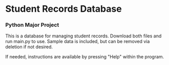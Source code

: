 # Student Records Database
### Python Major Project

This is a database for managing student records. Download both files and run main.py to use. 
Sample data is included, but can be removed via deletion if not desired.

If needed, instructions are available by pressing "Help" within the program.
